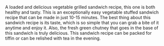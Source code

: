  A loaded and delicious vegetable grilled sandwich recipe, this one is both healthy and tasty. This is an exceptionally easy vegetable stuffed sandwich recipe that can be made in just 10-15 minutes. The best thing about this sandwich recipe is its taste, which is so simple that you can grab a bite of it anytime and enjoy it. Also, the fresh green chutney that goes in the base of this sandwich is truly delicious. This sandwich recipe can be packed for tiffin or can be relished with tea in the evening.